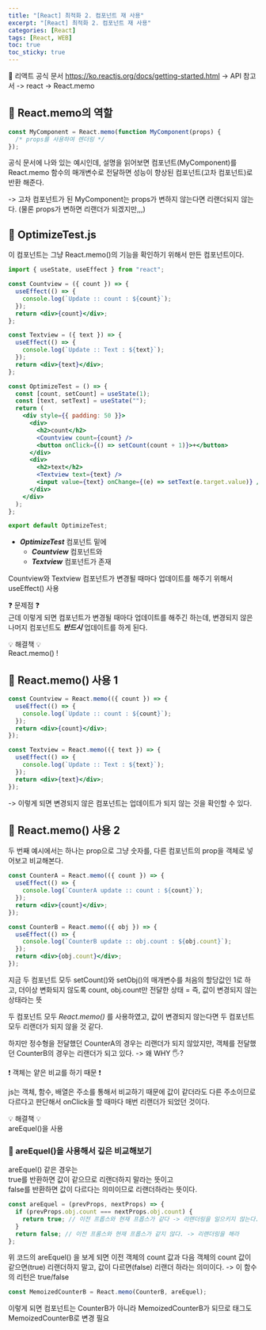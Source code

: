 ```yaml
---
title: "[React] 최적화 2. 컴포넌트 재 사용"
excerpt: "[React] 최적화 2. 컴포넌트 재 사용"
categories: [React]
tags: [React, WEB]
toc: true
toc_sticky: true
---
```


📌 리액트 공식 문서 <https://ko.reactjs.org/docs/getting-started.html> -> API 참고서 -> react -> React.memo

## 🔮 React.memo의 역할

```jsx
const MyComponent = React.memo(function MyComponent(props) {
  /* props를 사용하여 렌더링 */
});
```

공식 문서에 나와 있는 예시인데, 설명을 읽어보면 컴포넌트(MyComponent)를 React.memo 함수의 매개변수로 전달하면 성능이 향상된 컴포넌트(고차 컴포넌트)로 반환 해준다. <br>

-> 고차 컴포넌트가 된 MyComponent는 props가 변하지 않는다면 리랜더되지 않는다. (물론 props가 변하면 리랜더가 되겠지만,,,)

## 📐 OptimizeTest.js

이 컴포넌트는 그냥 React.memo()의 기능을 확인하기 위해서 만든 컴포넌트이다.

```jsx
import { useState, useEffect } from "react";

const Countview = ({ count }) => {
  useEffect(() => {
    console.log(`Update :: count : ${count}`);
  });
  return <div>{count}</div>;
};

const Textview = ({ text }) => {
  useEffect(() => {
    console.log(`Update :: Text : ${text}`);
  });
  return <div>{text}</div>;
};

const OptimizeTest = () => {
  const [count, setCount] = useState(1);
  const [text, setText] = useState("");
  return (
    <div style={{ padding: 50 }}>
      <div>
        <h2>count</h2>
        <Countview count={count} />
        <button onClick={() => setCount(count + 1)}>+</button>
      </div>
      <div>
        <h2>text</h2>
        <Textview text={text} />
        <input value={text} onChange={(e) => setText(e.target.value)} />
      </div>
    </div>
  );
};

export default OptimizeTest;
```

- **_OptimizeTest_** 컴포넌트 밑에
  - **_Countview_** 컴포넌트와
  - **_Textview_** 컴포넌트가 존재
    <br>

Countview와 Textview 컴포넌트가 변경될 때마다 업데이트를 해주기 위해서 useEffect() 사용 <br>

❓ 문제점 ❓ <br>
근데 이렇게 되면 컴포넌트가 변경될 때마다 업데이트를 해주긴 하는데, 변경되지 않은 나머지 컴포넌트도 **_반드시_** 업데이트를 하게 된다. <br>

💡 해결책 💡 <br>
React.memo() !

## 📐 React.memo() 사용 1

```jsx
const Countview = React.memo(({ count }) => {
  useEffect(() => {
    console.log(`Update :: count : ${count}`);
  });
  return <div>{count}</div>;
});

const Textview = React.memo(({ text }) => {
  useEffect(() => {
    console.log(`Update :: Text : ${text}`);
  });
  return <div>{text}</div>;
});
```

-> 이렇게 되면 변경되지 않은 컴포넌트는 업데이트가 되지 않는 것을 확인할 수 있다.

## 📐 React.memo() 사용 2

두 번째 예시에서는 하나는 prop으로 그냥 숫자를, 다른 컴포넌트의 prop을 객체로 넣어보고 비교해본다.

```jsx
const CounterA = React.memo(({ count }) => {
  useEffect(() => {
    console.log(`CounterA update :: count : ${count}`);
  });
  return <div>{count}</div>;
});

const CounterB = React.memo(({ obj }) => {
  useEffect(() => {
    console.log(`CounterB update :: obj.count : ${obj.count}`);
  });
  return <div>{obj.count}</div>;
});
```

지금 두 컴포넌트 모두 setCount()와 setObj()의 매개변수를 처음의 할당값인 1로 하고, 더이상 변화되지 않도록 count, obj.count만 전달한 상태 = 즉, 값이 변경되지 않는 상태라는 뜻 <br>

두 컴포넌트 모두 _React.memo()_ 를 사용하였고, 값이 변경되지 않는다면 두 컴포넌트 모두 리랜더가 되지 않을 것 같다. <br>

하지만 정수형을 전달했던 CounterA의 경우는 리랜더가 되지 않았지만, 객체를 전달했던 CounterB의 경우는 리랜더가 되고 있다. -> 왜 WHY 🖐️? <br>

❗ 객체는 얕은 비교를 하기 때문 ❗ <br>

js는 객체, 함수, 배열은 주소를 통해서 비교하기 때문에 값이 같더라도 다른 주소이므로 다르다고 판단해서 onClick을 할 때마다 매번 리랜더가 되었던 것이다. <br>

💡 해결책 💡 <br>
areEquel()을 사용

### 📍 areEquel()을 사용해서 깊은 비교해보기

areEquel() 같은 경우는 <br>
true를 반환하면 값이 같으므로 리랜더하지 말라는 뜻이고 <br>
false를 반환하면 값이 다르다는 의미이므로 리랜더하라는 뜻이다.

```jsx
const areEquel = (prevProps, nextProps) => {
  if (prevProps.obj.count === nextProps.obj.count) {
    return true; // 이전 프롭스와 현재 프롭스가 같다 -> 리랜더링을 일으키지 않는다.
  }
  return false; // 이전 프롬스와 현재 프롭스가 같지 않다. -> 리랜더링을 해라
};
```

위 코드의 areEquel() 을 보게 되면 이전 객체의 count 값과 다음 객체의 count 값이 같으면(true) 리랜더하지 말고, 값이 다르면(false) 리랜더 하라는 의미이다. -> 이 함수의 리턴은 true/false

```jsx
const MemoizedCounterB = React.memo(CounterB, areEquel);
```

이렇게 되면 컴포넌트는 CounterB가 아니라 MemoizedCounterB가 되므로 태그도 MemoizedCounterB로 변경 필요
